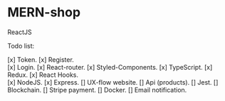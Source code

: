 # MERN-shop

ReactJS

Todo list:

[x] Token. 
[x] Register.    
[x] Login.
[x] React-router.
[x] Styled-Components. 
[x] TypeScript. 
[x] Redux. 
[x] React Hooks.  
[x] NodeJS.
[x] Express.
[] UX-flow website.
[] Api (products).
[] Jest.
[] Blockchain.
[] Stripe payment.
[] Docker.
[] Email notification.
